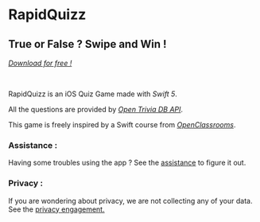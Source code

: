 # RapidQuizz

## **True or False ? Swipe and Win !**

[*Download for free !*](https://apps.apple.com/in/app/rapidquizz/id1529603926)

<br />

RapidQuizz is an iOS Quiz Game made with *Swift 5*. 

All the questions are provided by [*Open Trivia DB API*](https://opentdb.com/api_config.php).

This game is freely inspired by a Swift course from [*OpenClassrooms*](https://openclassrooms.com/).    


### Assistance : 

Having some troubles using the app ? 
See the [assistance](assistance.md) to figure it out.

### Privacy : 

If you are wondering about privacy, we are not collecting any of your data.
See the [privacy engagement.](privacy.md)

